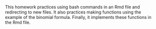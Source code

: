 This homework practices using bash commands in an Rmd file and redirecting to new files. It also practices making functions using the example of the binomial formula. Finally, it implements these functions in the Rmd file.